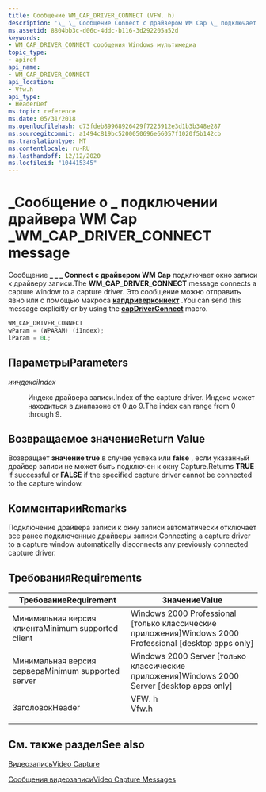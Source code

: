 ```yaml
---
title: Сообщение WM_CAP_DRIVER_CONNECT (VFW. h)
description: '\_ \_ Сообщение Connect с драйвером WM Cap \_ подключает окно записи к драйверу записи. Это сообщение можно отправить явно или с помощью макроса Капдриверконнект.'
ms.assetid: 8804bb3c-d06c-4ddc-b116-3d292205a52d
keywords:
- WM_CAP_DRIVER_CONNECT сообщения Windows мультимедиа
topic_type:
- apiref
api_name:
- WM_CAP_DRIVER_CONNECT
api_location:
- Vfw.h
api_type:
- HeaderDef
ms.topic: reference
ms.date: 05/31/2018
ms.openlocfilehash: d73fdeb89968926429f7225912e3d1b3b348e287
ms.sourcegitcommit: a1494c819bc5200050696e66057f1020f5b142cb
ms.translationtype: MT
ms.contentlocale: ru-RU
ms.lasthandoff: 12/12/2020
ms.locfileid: "104415345"
---
```

# <a name="wm_cap_driver_connect-message"></a><span data-ttu-id="a196c-105">\_Сообщение о \_ подключении драйвера WM Cap \_</span><span class="sxs-lookup"><span data-stu-id="a196c-105">WM\_CAP\_DRIVER\_CONNECT message</span></span>

<span data-ttu-id="a196c-106">Сообщение **\_ \_ \_ Connect с драйвером WM Cap** подключает окно записи к драйверу записи.</span><span class="sxs-lookup"><span data-stu-id="a196c-106">The **WM\_CAP\_DRIVER\_CONNECT** message connects a capture window to a capture driver.</span></span> <span data-ttu-id="a196c-107">Это сообщение можно отправить явно или с помощью макроса [**капдриверконнект**](/windows/desktop/api/Vfw/nf-vfw-capdriverconnect) .</span><span class="sxs-lookup"><span data-stu-id="a196c-107">You can send this message explicitly or by using the [**capDriverConnect**](/windows/desktop/api/Vfw/nf-vfw-capdriverconnect) macro.</span></span>


```C++
WM_CAP_DRIVER_CONNECT 
wParam = (WPARAM) (iIndex); 
lParam = 0L; 
```



## <a name="parameters"></a><span data-ttu-id="a196c-108">Параметры</span><span class="sxs-lookup"><span data-stu-id="a196c-108">Parameters</span></span>

<dl> <dt>

<span data-ttu-id="a196c-109"><span id="iIndex"></span><span id="iindex"></span><span id="IINDEX"></span>*ииндекс*</span><span class="sxs-lookup"><span data-stu-id="a196c-109"><span id="iIndex"></span><span id="iindex"></span><span id="IINDEX"></span>*iIndex*</span></span>
</dt> <dd>

<span data-ttu-id="a196c-110">Индекс драйвера записи.</span><span class="sxs-lookup"><span data-stu-id="a196c-110">Index of the capture driver.</span></span> <span data-ttu-id="a196c-111">Индекс может находиться в диапазоне от 0 до 9.</span><span class="sxs-lookup"><span data-stu-id="a196c-111">The index can range from 0 through 9.</span></span>

</dd> </dl>

## <a name="return-value"></a><span data-ttu-id="a196c-112">Возвращаемое значение</span><span class="sxs-lookup"><span data-stu-id="a196c-112">Return Value</span></span>

<span data-ttu-id="a196c-113">Возвращает **значение true** в случае успеха или **false** , если указанный драйвер записи не может быть подключен к окну Capture.</span><span class="sxs-lookup"><span data-stu-id="a196c-113">Returns **TRUE** if successful or **FALSE** if the specified capture driver cannot be connected to the capture window.</span></span>

## <a name="remarks"></a><span data-ttu-id="a196c-114">Комментарии</span><span class="sxs-lookup"><span data-stu-id="a196c-114">Remarks</span></span>

<span data-ttu-id="a196c-115">Подключение драйвера записи к окну записи автоматически отключает все ранее подключенные драйверы записи.</span><span class="sxs-lookup"><span data-stu-id="a196c-115">Connecting a capture driver to a capture window automatically disconnects any previously connected capture driver.</span></span>

## <a name="requirements"></a><span data-ttu-id="a196c-116">Требования</span><span class="sxs-lookup"><span data-stu-id="a196c-116">Requirements</span></span>



| <span data-ttu-id="a196c-117">Требование</span><span class="sxs-lookup"><span data-stu-id="a196c-117">Requirement</span></span> | <span data-ttu-id="a196c-118">Значение</span><span class="sxs-lookup"><span data-stu-id="a196c-118">Value</span></span> |
|-------------------------------------|----------------------------------------------------------------------------------|
| <span data-ttu-id="a196c-119">Минимальная версия клиента</span><span class="sxs-lookup"><span data-stu-id="a196c-119">Minimum supported client</span></span><br/> | <span data-ttu-id="a196c-120">Windows 2000 Professional \[только классические приложения\]</span><span class="sxs-lookup"><span data-stu-id="a196c-120">Windows 2000 Professional \[desktop apps only\]</span></span><br/>                       |
| <span data-ttu-id="a196c-121">Минимальная версия сервера</span><span class="sxs-lookup"><span data-stu-id="a196c-121">Minimum supported server</span></span><br/> | <span data-ttu-id="a196c-122">Windows 2000 Server \[только классические приложения\]</span><span class="sxs-lookup"><span data-stu-id="a196c-122">Windows 2000 Server \[desktop apps only\]</span></span><br/>                             |
| <span data-ttu-id="a196c-123">Заголовок</span><span class="sxs-lookup"><span data-stu-id="a196c-123">Header</span></span><br/>                   | <dl> <span data-ttu-id="a196c-124"><dt>VFW. h</dt></span><span class="sxs-lookup"><span data-stu-id="a196c-124"><dt>Vfw.h</dt></span></span> </dl> |



## <a name="see-also"></a><span data-ttu-id="a196c-125">См. также раздел</span><span class="sxs-lookup"><span data-stu-id="a196c-125">See also</span></span>

<dl> <dt>

[<span data-ttu-id="a196c-126">Видеозапись</span><span class="sxs-lookup"><span data-stu-id="a196c-126">Video Capture</span></span>](video-capture.md)
</dt> <dt>

[<span data-ttu-id="a196c-127">Сообщения видеозаписи</span><span class="sxs-lookup"><span data-stu-id="a196c-127">Video Capture Messages</span></span>](video-capture-messages.md)
</dt> </dl>

 

 





